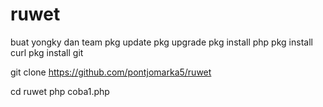 # ruwet
buat yongky dan team
pkg update
pkg upgrade
pkg install php
pkg install curl
pkg install git

git clone https://github.com/pontjomarka5/ruwet

cd ruwet
php coba1.php
